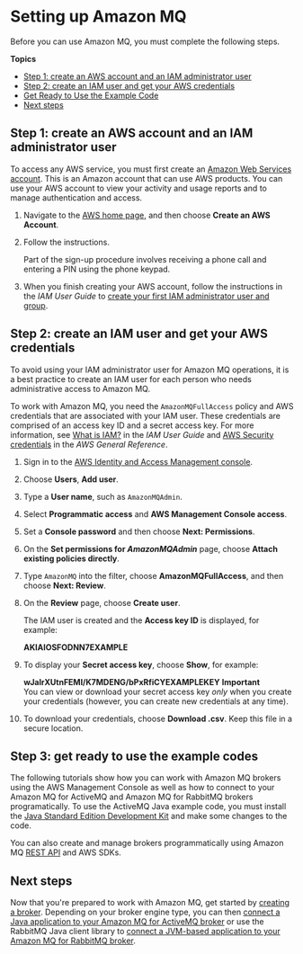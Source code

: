 # Setting up Amazon MQ<a name="amazon-mq-setting-up"></a>

Before you can use Amazon MQ, you must complete the following steps\.

**Topics**
+ [Step 1: create an AWS account and an IAM administrator user](#create-aws-account)
+ [Step 2: create an IAM user and get your AWS credentials](#create-iam-user)
+ [Get Ready to Use the Example Code](#get-ready-to-use-example-code)
+ [Next steps](#next-steps-setting-up)

## Step 1: create an AWS account and an IAM administrator user<a name="create-aws-account"></a>

To access any AWS service, you must first create an [Amazon Web Services account](https://aws.amazon.com/)\. This is an Amazon account that can use AWS products\. You can use your AWS account to view your activity and usage reports and to manage authentication and access\.

1. Navigate to the [AWS home page](https://aws.amazon.com/), and then choose **Create an AWS Account**\.

1. Follow the instructions\.

   Part of the sign\-up procedure involves receiving a phone call and entering a PIN using the phone keypad\.

1. When you finish creating your AWS account, follow the instructions in the *IAM User Guide* to [create your first IAM administrator user and group](https://docs.aws.amazon.com/IAM/latest/UserGuide/getting-started_create-admin-group.html)\.

## Step 2: create an IAM user and get your AWS credentials<a name="create-iam-user"></a>

To avoid using your IAM administrator user for Amazon MQ operations, it is a best practice to create an IAM user for each person who needs administrative access to Amazon MQ\.

To work with Amazon MQ, you need the `AmazonMQFullAccess` policy and AWS credentials that are associated with your IAM user\. These credentials are comprised of an access key ID and a secret access key\. For more information, see [What is IAM?](https://docs.aws.amazon.com/IAM/latest/UserGuide/IAM_Introduction.html) in the *IAM User Guide* and [AWS Security credentials](https://docs.aws.amazon.com/general/latest/gr/aws-security-credentials.html) in the *AWS General Reference*\.

1. Sign in to the [AWS Identity and Access Management console](https://console.aws.amazon.com/iam/)\.

1. Choose **Users**, **Add user**\.

1. Type a **User name**, such as `AmazonMQAdmin`\.

1. Select **Programmatic access** and **AWS Management Console access**\.

1. Set a **Console password** and then choose **Next: Permissions**\.

1. On the **Set permissions for *AmazonMQAdmin*** page, choose **Attach existing policies directly**\.

1. Type `AmazonMQ` into the filter, choose **AmazonMQFullAccess**, and then choose **Next: Review**\.

1. On the **Review** page, choose **Create user**\.

   The IAM user is created and the **Access key ID** is displayed, for example:

   **AKIAIOSFODNN7EXAMPLE**

1. To display your **Secret access key**, choose **Show**, for example:

   **wJalrXUtnFEMI/K7MDENG/bPxRfiCYEXAMPLEKEY**
**Important**  
You can view or download your secret access key *only* when you create your credentials \(however, you can create new credentials at any time\)\.

1. To download your credentials, choose **Download \.csv**\. Keep this file in a secure location\.

## Step 3: get ready to use the example codes<a name="get-ready-to-use-example-code"></a>

The following tutorials show how you can work with Amazon MQ brokers using the AWS Management Console as well as how to connect to your Amazon MQ for ActiveMQ and Amazon MQ for RabbitMQ brokers programatically\. To use the ActiveMQ Java example code, you must install the [Java Standard Edition Development Kit](https://www.oracle.com/technetwork/java/javase/downloads/index.html) and make some changes to the code\.

You can also create and manage brokers programmatically using Amazon MQ [REST API](https://docs.aws.amazon.com/amazon-mq/latest/api-reference/) and AWS SDKs\.

## Next steps<a name="next-steps-setting-up"></a>

Now that you're prepared to work with Amazon MQ, get started by [creating a broker](amazon-mq-getting-started.md)\. Depending on your broker engine type, you can then [connect a Java application to your Amazon MQ for ActiveMQ broker](getting-started-activemq.md#connect-java-application) or use the RabbitMQ Java client library to [connect a JVM\-based application to your Amazon MQ for RabbitMQ broker](getting-started-rabbitmq.md#rabbitmq-connect-jvm-application)\.
